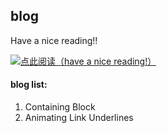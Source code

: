 ## blog

Have a nice reading!!

[![点此阅读（have a nice reading!）](https://github.com/BrotherBeard/blog/blob/master/readNow.png)](https://github.com/BrotherBeard/Technical-Translations/issues)

#### blog list:

1. Containing Block 
2. Animating Link Underlines
